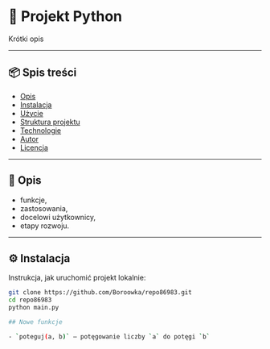 # 🎯 Projekt Python

Krótki opis

---

## 📦 Spis treści
- [Opis](#opis)
- [Instalacja](#instalacja)
- [Użycie](#użycie)
- [Struktura projektu](#struktura-projektu)
- [Technologie](#technologie)
- [Autor](#autor)
- [Licencja](#licencja)

---

## 📝 Opis

- funkcje,
- zastosowania,
- docelowi użytkownicy,
- etapy rozwoju.

---

## ⚙️ Instalacja

Instrukcja, jak uruchomić projekt lokalnie:

```bash
git clone https://github.com/Boroowka/repo86983.git
cd repo86983
python main.py

## Nowe funkcje

- `poteguj(a, b)` – potęgowanie liczby `a` do potęgi `b`
